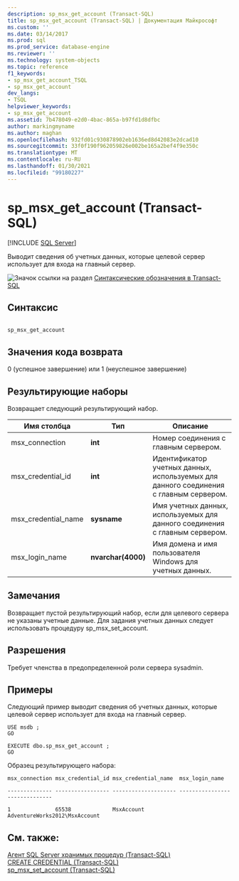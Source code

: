 ```yaml
---
description: sp_msx_get_account (Transact-SQL)
title: sp_msx_get_account (Transact-SQL) | Документация Майкрософт
ms.custom: ''
ms.date: 03/14/2017
ms.prod: sql
ms.prod_service: database-engine
ms.reviewer: ''
ms.technology: system-objects
ms.topic: reference
f1_keywords:
- sp_msx_get_account_TSQL
- sp_msx_get_account
dev_langs:
- TSQL
helpviewer_keywords:
- sp_msx_get_account
ms.assetid: 7b478049-e2d0-4bac-865a-b97fd1d8dfbc
author: markingmyname
ms.author: maghan
ms.openlocfilehash: 932fd01c930878902eb1636ed8d42083e2dcad10
ms.sourcegitcommit: 33f0f190f962059826e002be165a2bef4f9e350c
ms.translationtype: MT
ms.contentlocale: ru-RU
ms.lasthandoff: 01/30/2021
ms.locfileid: "99180227"
---
```

# <a name="sp_msx_get_account-transact-sql"></a>sp_msx_get_account (Transact-SQL)
[!INCLUDE [SQL Server](../../includes/applies-to-version/sqlserver.md)]

  Выводит сведения об учетных данных, которые целевой сервер использует для входа на главный сервер.  
  
 ![Значок ссылки на раздел](../../database-engine/configure-windows/media/topic-link.gif "Значок ссылки на раздел") [Синтаксические обозначения в Transact-SQL](../../t-sql/language-elements/transact-sql-syntax-conventions-transact-sql.md)  
  
## <a name="syntax"></a>Синтаксис  
  
```  
  
sp_msx_get_account  
```  
  
## <a name="return-code-values"></a>Значения кода возврата  
 0 (успешное завершение) или 1 (неуспешное завершение)  
  
## <a name="result-sets"></a>Результирующие наборы  
 Возвращает следующий результирующий набор.  
  
|Имя столбца|Тип|Описание|  
|-----------------|----------|-----------------|  
|msx_connection|**int**|Номер соединения с главным сервером.|  
|msx_credential_id|**int**|Идентификатор учетных данных, используемых для данного соединения с главным сервером.|  
|msx_credential_name|**sysname**|Имя учетных данных, используемых для данного соединения с главным сервером.|  
|msx_login_name|**nvarchar(4000)**|Имя домена и имя пользователя Windows для учетных данных.|  
  
## <a name="remarks"></a>Замечания  
 Возвращает пустой результирующий набор, если для целевого сервера не указаны учетные данные. Для задания учетных данных следует использовать процедуру sp_msx_set_account.  
  
## <a name="permissions"></a>Разрешения  
 Требует членства в предопределенной роли сервера sysadmin.  
  
## <a name="examples"></a>Примеры  
 Следующий пример выводит сведения об учетных данных, которые целевой сервер использует для входа на главный сервер.  
  
```  
USE msdb ;  
GO  
  
EXECUTE dbo.sp_msx_get_account ;  
GO  
```  
  
 Образец результирующего набора:  
  
 `msx_connection msx_credential_id msx_credential_name  msx_login_name`  
  
 `-------------- ----------------- -------------------- ------------------------------`  
  
 `1              65538             MsxAccount           AdventureWorks2012\MsxAccount`  
  
## <a name="see-also"></a>См. также:  
 [Агент SQL Server хранимых процедур &#40;Transact-SQL&#41;](../../relational-databases/system-stored-procedures/sql-server-agent-stored-procedures-transact-sql.md)   
 [CREATE CREDENTIAL (Transact-SQL)](../../t-sql/statements/create-credential-transact-sql.md)   
 [sp_msx_set_account &#40;Transact-SQL&#41;](../../relational-databases/system-stored-procedures/sp-msx-set-account-transact-sql.md)  
  
  
